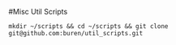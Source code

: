 #Misc Util Scripts

    mkdir ~/scripts && cd ~/scripts && git clone git@github.com:buren/util_scripts.git
